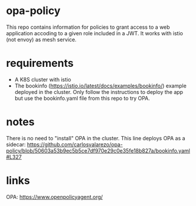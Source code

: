 # opa-policy

This repo contains information for policies to grant access to a web application accoding to a given role included in a JWT. It works with istio (not envoy) as mesh service. 

# requirements

- A K8S cluster with istio
- The bookinfo (https://istio.io/latest/docs/examples/bookinfo/) example deployed in the cluster. Only follow the instructions to deploy the app but use the bookinfo.yaml file from this repo to try OPA. 

# notes

There is no need to "install" OPA in the cluster. This line deploys OPA as a sidecar: https://github.com/carlosvalarezo/opa-policy/blob/50603a53b9ec5b5ce7df970e29c0e35fe18b827a/bookinfo.yaml#L327

# links
OPA: https://www.openpolicyagent.org/
